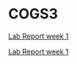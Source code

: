 # COGS3
[Lab Report week 1](https://ZhiyuanYang26.github.io/COGS3/final_portfolio/index.html)

[Lab Report week 1](https://ZhiyuanYang26.github.io/cse15l-lab-reports/lab1.html)
